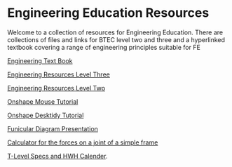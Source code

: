 # Engineering Education Resources

Welcome to a collection of resources for Engineering Education.
There are collections of files and links for BTEC level two and three and a hyperlinked textbook covering a range of engineering principles suitable for FE <br>

[Engineering Text Book](https://tmc.stephenteacher.com/txtbook.html)<br>

[Engineering Resources Level Three](https://www.pearltrees.com/t/fe-btec-engineering/id18194064)<br>

[Engineering Resources Level Two](https://www.pearltrees.com/t/level-two-btec-firsts/id32899932)<br>

[Onshape Mouse Tutorial](https://tmc.stephenteacher.com/Onshape%20Mouse%20Tutorial.html)

[Onshape Desktidy Tutorial](https://tmc.stephenteacher.com/Onshape%20desk%20tidy%20tutorial.html)

[Funicular Diagram Presentation](https://tmc.stephenteacher.com/howtoFunincular.html)

[Calculator for the forces on a joint of a simple frame](https://tmc.stephenteacher.com/Simple%20Frame%20Calc.html)

[T-Level Specs and HWH Calender](https://t-level2ndyear.tiddlyhost.com/).
